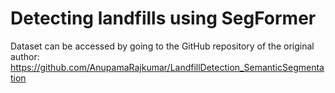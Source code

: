 # Detecting landfills using SegFormer

Dataset can be accessed by going to the GitHub repository of the original author: https://github.com/AnupamaRajkumar/LandfillDetection_SemanticSegmentation
